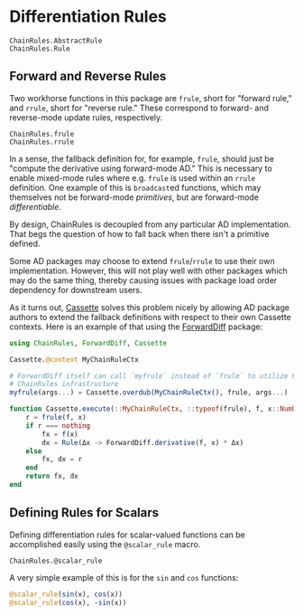 # Differentiation Rules

```@docs
ChainRules.AbstractRule
ChainRules.Rule
```

## Forward and Reverse Rules

Two workhorse functions in this package are `frule`, short for "forward rule," and `rrule`,
short for "reverse rule."
These correspond to forward- and reverse-mode update rules, respectively.

```@docs
ChainRules.frule
ChainRules.rrule
```

In a sense, the fallback definition for, for example, `frule`, should just be "compute
the derivative using forward-mode AD."
This is necessary to enable mixed-mode rules where e.g. `frule` is used within an `rrule`
definition.
One example of this is `broadcast`ed functions, which may themselves not be forward-mode
_primitives_, but are forward-mode _differentiable_.

By design, ChainRules is decoupled from any particular AD implementation.
That begs the question of how to fall back when there isn't a primitive defined.

Some AD packages may choose to extend `frule`/`rrule` to use their own implementation.
However, this will not play well with other packages which may do the same thing, thereby
causing issues with package load order dependency for downstream users.

As it turns out, [Cassette](https://github.com/jrevels/Cassette.jl) solves this problem
nicely by allowing AD package authors to extend the fallback definitions with respect to
their own Cassette contexts.
Here is an example of that using the [ForwardDiff](https://github.com/JuliaDiff/ForwardDiff.jl)
package:

```julia
using ChainRules, ForwardDiff, Cassette

Cassette.@context MyChainRuleCtx

# ForwardDiff itself can call `myfrule` instead of `frule` to utilize ForwardDiff-injected
# ChainRules infrastructure
myfrule(args...) = Cassette.overdub(MyChainRuleCtx(), frule, args...)

function Cassette.execute(::MyChainRuleCtx, ::typeof(frule), f, x::Number)
    r = frule(f, x)
    if r === nothing
        fx = f(x)
        dx = Rule(Δx -> ForwardDiff.derivative(f, x) * Δx)
    else
        fx, dx = r
    end
    return fx, dx
end
```

## Defining Rules for Scalars

Defining differentiation rules for scalar-valued functions can be accomplished easily using
the `@scalar_rule` macro.

```@docs
ChainRules.@scalar_rule
```

A very simple example of this is for the `sin` and `cos` functions:

```julia
@scalar_rule(sin(x), cos(x))
@scalar_rule(cos(x), -sin(x))
```
